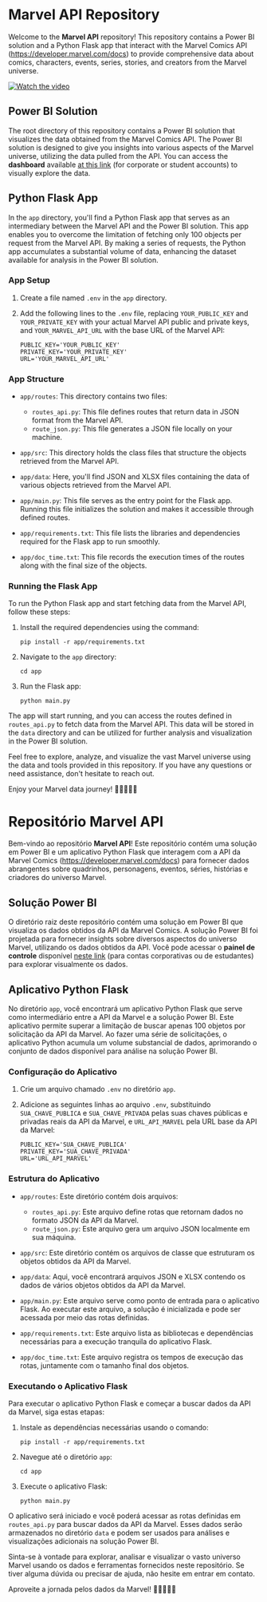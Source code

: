 # Marvel API Repository

Welcome to the **Marvel API** repository! This repository contains a Power BI solution and a Python Flask app that interact with the Marvel Comics API (https://developer.marvel.com/docs) to provide comprehensive data about comics, characters, events, series, stories, and creators from the Marvel universe.  

[![Watch the video](https://miro.medium.com/v2/resize:fit:1358/0*qdHImq1G588SB9Ii.jpg)](https://youtu.be/Sw-Oe47Dxfw)

## Power BI Solution

The root directory of this repository contains a Power BI solution that visualizes the data obtained from the Marvel Comics API. The Power BI solution is designed to give you insights into various aspects of the Marvel universe, utilizing the data pulled from the API. You can access the **dashboard** available [at this link](https://app.powerbi.com/groups/me/reports/b86a5265-c089-495c-b6af-12c00bed6464/ReportSection?experience=power-bi) (for corporate or student accounts) to visually explore the data.

## Python Flask App

In the `app` directory, you'll find a Python Flask app that serves as an intermediary between the Marvel API and the Power BI solution. This app enables you to overcome the limitation of fetching only 100 objects per request from the Marvel API. By making a series of requests, the Python app accumulates a substantial volume of data, enhancing the dataset available for analysis in the Power BI solution.

### App Setup

1. Create a file named `.env` in the `app` directory.

2. Add the following lines to the `.env` file, replacing `YOUR_PUBLIC_KEY` and `YOUR_PRIVATE_KEY` with your actual Marvel API public and private keys, and `YOUR_MARVEL_API_URL` with the base URL of the Marvel API:

   ```plaintext
   PUBLIC_KEY='YOUR_PUBLIC_KEY'
   PRIVATE_KEY='YOUR_PRIVATE_KEY'
   URL='YOUR_MARVEL_API_URL'
   ```

### App Structure

- `app/routes`: This directory contains two files:
  - `routes_api.py`: This file defines routes that return data in JSON format from the Marvel API.
  - `route_json.py`: This file generates a JSON file locally on your machine.

- `app/src`: This directory holds the class files that structure the objects retrieved from the Marvel API.

- `app/data`: Here, you'll find JSON and XLSX files containing the data of various objects retrieved from the Marvel API.

- `app/main.py`: This file serves as the entry point for the Flask app. Running this file initializes the solution and makes it accessible through defined routes.

- `app/requirements.txt`: This file lists the libraries and dependencies required for the Flask app to run smoothly.

- `app/doc_time.txt`: This file records the execution times of the routes along with the final size of the objects.

### Running the Flask App

To run the Python Flask app and start fetching data from the Marvel API, follow these steps:

1. Install the required dependencies using the command:
   ```
   pip install -r app/requirements.txt
   ```

2. Navigate to the `app` directory:
   ```
   cd app
   ```

3. Run the Flask app:
   ```
   python main.py
   ```

The app will start running, and you can access the routes defined in `routes_api.py` to fetch data from the Marvel API. This data will be stored in the `data` directory and can be utilized for further analysis and visualization in the Power BI solution.

Feel free to explore, analyze, and visualize the vast Marvel universe using the data and tools provided in this repository. If you have any questions or need assistance, don't hesitate to reach out.

Enjoy your Marvel data journey! 🚀🦸‍♂️🦸‍♀️

# Repositório Marvel API

Bem-vindo ao repositório **Marvel API**! Este repositório contém uma solução em Power BI e um aplicativo Python Flask que interagem com a API da Marvel Comics (https://developer.marvel.com/docs) para fornecer dados abrangentes sobre quadrinhos, personagens, eventos, séries, histórias e criadores do universo Marvel.

## Solução Power BI

O diretório raiz deste repositório contém uma solução em Power BI que visualiza os dados obtidos da API da Marvel Comics. A solução Power BI foi projetada para fornecer insights sobre diversos aspectos do universo Marvel, utilizando os dados obtidos da API. Você pode acessar o **painel de controle** disponível [neste link](https://app.powerbi.com/groups/me/reports/b86a5265-c089-495c-b6af-12c00bed6464/ReportSection?experience=power-bi) (para contas corporativas ou de estudantes) para explorar visualmente os dados.

## Aplicativo Python Flask

No diretório `app`, você encontrará um aplicativo Python Flask que serve como intermediário entre a API da Marvel e a solução Power BI. Este aplicativo permite superar a limitação de buscar apenas 100 objetos por solicitação da API da Marvel. Ao fazer uma série de solicitações, o aplicativo Python acumula um volume substancial de dados, aprimorando o conjunto de dados disponível para análise na solução Power BI.

### Configuração do Aplicativo

1. Crie um arquivo chamado `.env` no diretório `app`.

2. Adicione as seguintes linhas ao arquivo `.env`, substituindo `SUA_CHAVE_PUBLICA` e `SUA_CHAVE_PRIVADA` pelas suas chaves públicas e privadas reais da API da Marvel, e `URL_API_MARVEL` pela URL base da API da Marvel:

   ```plaintext
   PUBLIC_KEY='SUA_CHAVE_PUBLICA'
   PRIVATE_KEY='SUA_CHAVE_PRIVADA'
   URL='URL_API_MARVEL'
   ```

### Estrutura do Aplicativo

- `app/routes`: Este diretório contém dois arquivos:
  - `routes_api.py`: Este arquivo define rotas que retornam dados no formato JSON da API da Marvel.
  - `route_json.py`: Este arquivo gera um arquivo JSON localmente em sua máquina.

- `app/src`: Este diretório contém os arquivos de classe que estruturam os objetos obtidos da API da Marvel.

- `app/data`: Aqui, você encontrará arquivos JSON e XLSX contendo os dados de vários objetos obtidos da API da Marvel.

- `app/main.py`: Este arquivo serve como ponto de entrada para o aplicativo Flask. Ao executar este arquivo, a solução é inicializada e pode ser acessada por meio das rotas definidas.

- `app/requirements.txt`: Este arquivo lista as bibliotecas e dependências necessárias para a execução tranquila do aplicativo Flask.

- `app/doc_time.txt`: Este arquivo registra os tempos de execução das rotas, juntamente com o tamanho final dos objetos.

### Executando o Aplicativo Flask

Para executar o aplicativo Python Flask e começar a buscar dados da API da Marvel, siga estas etapas:

1. Instale as dependências necessárias usando o comando:
   ```
   pip install -r app/requirements.txt
   ```

2. Navegue até o diretório `app`:
   ```
   cd app
   ```

3. Execute o aplicativo Flask:
   ```
   python main.py
   ```

O aplicativo será iniciado e você poderá acessar as rotas definidas em `routes_api.py` para buscar dados da API da Marvel. Esses dados serão armazenados no diretório `data` e podem ser usados para análises e visualizações adicionais na solução Power BI.

Sinta-se à vontade para explorar, analisar e visualizar o vasto universo Marvel usando os dados e ferramentas fornecidos neste repositório. Se tiver alguma dúvida ou precisar de ajuda, não hesite em entrar em contato.

Aproveite a jornada pelos dados da Marvel! 🚀🦸‍♂️🦸‍♀️
 
